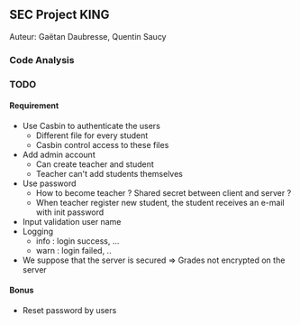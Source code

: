 ## SEC Project KING

Auteur: Gaëtan Daubresse, Quentin Saucy 

### Code Analysis



### TODO

#### Requirement

- Use Casbin to authenticate the users
  - Different file for every student 
  - Casbin control access to these files 
- Add admin account
  - Can create teacher and student 
  - Teacher can't add students themselves
- Use password
  - How to become teacher ? Shared secret between client and server ? 
  - When teacher register new student, the student receives an e-mail with init password
- Input validation user name
- Logging 
  - info : login success, ... 
  - warn : login failed, ..
- We suppose that the server is secured => Grades not encrypted on the server



#### Bonus

- Reset password by users